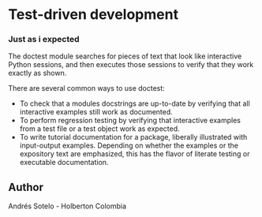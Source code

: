 # Test-driven development

### Just as i expected
The doctest module searches for pieces of text that look like interactive Python sessions, and then executes those sessions to verify that they work exactly as shown. 

There are several common ways to use doctest:
- To check that a modules docstrings are up-to-date by verifying that all interactive examples still work as documented.
- To perform regression testing by verifying that interactive examples from a test file or a test object work as expected.
- To write tutorial documentation for a package, liberally illustrated with input-output examples. Depending on whether the examples or the expository text are emphasized, this has the flavor of literate testing or executable documentation.

## Author
Andrés Sotelo - Holberton Colombia 